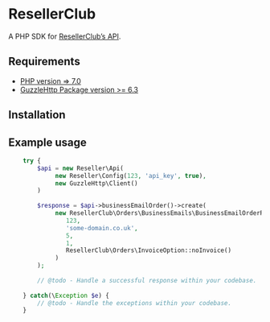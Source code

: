 # ResellerClub

A PHP SDK for [ResellerClub’s API](https://manage.resellerclub.com/kb/answer/744).

## Requirements 
* [PHP version => 7.0](http://www.php.net/)
* [GuzzleHttp Package version >= 6.3](https://github.com/guzzle/guzzle)

## Installation

## Example usage 

```php
    try {
        $api = new Reseller\Api(
             new Reseller\Config(123, 'api_key', true),
             new GuzzleHttp\Client()
        )
        
        $response = $api->businessEmailOrder()->create(
             new ResellerClub\Orders\BusinessEmails\BusinessEmailOrderRequest(
                123,
                'some-domain.co.uk',
                5,
                1,
                ResellerClub\Orders\InvoiceOption::noInvoice()
             )
        );
        
        // @todo - Handle a successful response within your codebase.
        
    } catch(\Exception $e) {
        // @todo - Handle the exceptions within your codebase.
    }
```